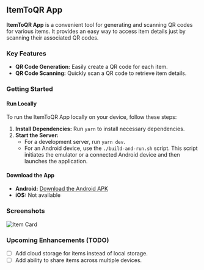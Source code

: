 ## ItemToQR App

**ItemToQR App** is a convenient tool for generating and scanning QR codes for various items. It provides an easy way to access item details just by scanning their associated QR codes.

### Key Features

- **QR Code Generation:** Easily create a QR code for each item.
- **QR Code Scanning:** Quickly scan a QR code to retrieve item details.

### Getting Started

#### Run Locally

To run the ItemToQR App locally on your device, follow these steps:

1. **Install Dependencies:** Run `yarn` to install necessary dependencies.
2. **Start the Server:**
   - For a development server, run `yarn dev`.
   - For an Android device, use the `./build-and-run.sh` script. This script initiates the emulator or a connected Android device and then launches the application.

#### Download the App

- **Android:** [Download the Android APK](https://www.dropbox.com/scl/fi/lfsjp3y5dn79izk1bvp9i/app-debug.apk?rlkey=594yycwz0nbc4t8d0imf9pg52&dl=1)
- **iOS:** Not available

### Screenshots

![Item Card](https://i.imgur.com/K4kCnjY.jpg)

### Upcoming Enhancements (TODO)

- [ ] Add cloud storage for items instead of local storage.
- [ ] Add ability to share items across multiple devices.
